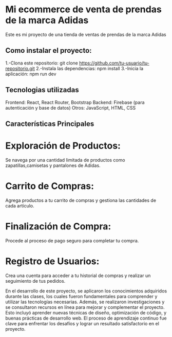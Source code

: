 # Mi ecommerce de venta de prendas de la marca Adidas

Este es mi proyecto de una tienda de ventas de prendas de la marca Adidas 


## Como instalar el proyecto:

1.-Clona este repositorio: git clone https://github.com/tu-usuario/tu-repositorio.git
2.-Instala las dependencias: npm install
3.-Inicia la aplicación: npm run dev

## Tecnologias utilizadas 
Frontend: React, React Router, Bootstrap
Backend: Firebase (para autenticación y base de datos)
Otros: JavaScript, HTML, CSS

## Características Principales 

# Exploración de Productos: 
Se navega por una cantidad limitada de productos como zapatillas,camisetas y pantalones de Adidas.
# Carrito de Compras: 
Agrega productos a tu carrito de compras y gestiona las cantidades de cada artículo.
# Finalización de Compra:
Procede al proceso de pago seguro para completar tu compra.
# Registro de Usuarios:
Crea una cuenta para acceder a tu historial de compras y realizar un seguimiento de tus pedidos.


En el desarrollo de este proyecto, se aplicaron los conocimientos adquiridos durante las clases, los cuales fueron fundamentales para comprender y utilizar las tecnologías necesarias. Además, se realizaron investigaciones y se consultaron recursos en línea para mejorar y complementar el proyecto. Esto incluyó aprender nuevas técnicas de diseño, optimización de código, y buenas prácticas de desarrollo web. El proceso de aprendizaje continuo fue clave para enfrentar los desafíos y lograr un resultado satisfactorio en el proyecto.